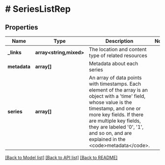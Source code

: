 # # SeriesListRep

## Properties

Name | Type | Description | Notes
------------ | ------------- | ------------- | -------------
**_links** | **array<string,mixed>** | The location and content type of related resources |
**metadata** | **array[]** | Metadata about each series |
**series** | **array[]** | An array of data points with timestamps. Each element of the array is an object with a &#39;time&#39; field, whose value is the timestamp, and one or more key fields. If there are multiple key fields, they are labeled &#39;0&#39;, &#39;1&#39;, and so on, and are explained in the &lt;code&gt;metadata&lt;/code&gt;. |

[[Back to Model list]](../../README.md#models) [[Back to API list]](../../README.md#endpoints) [[Back to README]](../../README.md)
